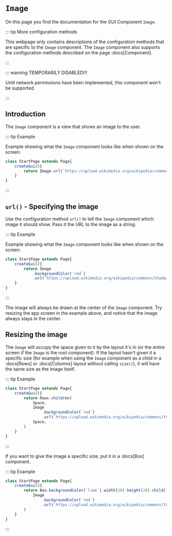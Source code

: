 <script>
	import ViewApp from '$lib/ViewApp.svelte'
</script>

# `Image`
On this page you find the documentation for the GUI Component `Image`.

::: tip More configuration methods

This webpage only contains descriptions of the configuration methods that are specific to the `Image` component. The `Image` component also supports the configuration methods described on the page :docs[Component].

:::

::: warning TEMPORARILY DISABLED!!!

Until network permissions have been implemented, this component won't be supported.

:::




## Introduction
The `Image` component is a view that shows an image to the user.

::: tip Example

Example showing what the `Image` component looks like when shown on the screen.

```js baga-show
class StartPage extends Page{
	createGui(){
		return Image.url(`https://upload.wikimedia.org/wikipedia/commons/thumb/e/e0/SNice.svg/800px-SNice.svg.png`)
	}
}
```

:::


## `url()` - Specifying the image
Use the configuration method `url()` to tell the `Image` component which image it should show. Pass it the URL to the image as a string.

::: tip Example

Example showing what the `Image` component looks like when shown on the screen.

```js baga-show-editor-code
class StartPage extends Page{
	createGui(){
		return Image
			.backgroundColor(`red`)
			.url(`https://upload.wikimedia.org/wikipedia/commons/thumb/e/e0/SNice.svg/800px-SNice.svg.png`)
	}
}
```

:::

The image will always be drawn at the center of the `Image` component. Try resizing the app screen in the example above, and notice that the image always stays in the center.





## Resizing the image
The `Image` will occupy the space given to it by the layout it's in (or the entire screen if the `Image` is the root component). If the layout hasn't given it a specific size (for example when using the `Image` component as a child in a :docs[Rows] or :docs[Columns] layout without calling `size()`), it will have the same size as the image itself.


::: tip Example

```js baga-show-editor-code
class StartPage extends Page{
	createGui(){
		return Rows.children(
			Space,
			Image
				.backgroundColor(`red`)
				.url(`https://upload.wikimedia.org/wikipedia/commons/thumb/e/e0/SNice.svg/800px-SNice.svg.png`),
			Space,
		)
	}
}
```

:::

If you want to give the image a specific size, put it in a :docs[Box] component.

::: tip Example

```js baga-show-editor-code
class StartPage extends Page{
	createGui(){
		return Box.backgroundColor(`lime`).width(20).height(20).child(
			Image
				.backgroundColor(`red`)
				.url(`https://upload.wikimedia.org/wikipedia/commons/thumb/e/e0/SNice.svg/800px-SNice.svg.png`),
		)
	}
}
```

:::
